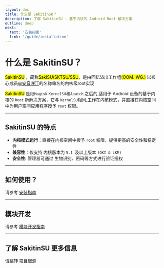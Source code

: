 ```yaml
---
layout: doc
title: 什么是 SakitinSU？
description: 了解 SakitinSU - 基于内核的 Android Root 解决方案
outline: deep
next:
  text: '安装指南'
  link: '/guide/installation'
---
```


# 什么是 SakitinSU？

<mark>SakitinSU</mark> ，简称<mark>SakiSU/SKTSU/SSU</mark>，是由回忆溢出工作组<mark>(OOM. WG.)</mark>
以核心成员[@安音咲汀](https://github.com/GunRain)的名称命名的内核级root实现

<mark>SakitinSU</mark> 是继`Magisk` `KernelSU`和`Apatch` 之后的,适用于 Android 设备的基于内核的 `Root` 新解决方案，它与
`KernelSU`相同,工作在内核模式，并直接在内核空间中为用户空间应用程序授予 `root` 权限。

---

## SakitinSU 的特点

- **内核模式运行**：直接在内核空间中授予 `root` 权限，提供更高的安全性和稳定性
- **兼容性**：仅支持 内核版本为 `5.1 `及以上版本 `(GKI & LKM)`
- **安全性**: 管理器可通过 生物识别、密码等方式进行验证授权

---

## 如何使用？

请参考 [安装指南](installation.md)

---

## 模块开发

请参考 [模块开发指南](../development/module-development.md)

---

## 了解 SakitinSU 更多信息

请跳转 [项目起源](../origin.md)